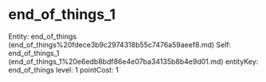 # end_of_things_1

Entity: end_of_things (end_of_things%20fdece3b9c2974318b55c7476a59aeef8.md)
Self: end_of_things_1 (end_of_things_1%20e6edb8bdf86e4e07ba34135b8b4e9d01.md)
entityKey: end_of_things
level: 1
pointCost: 1